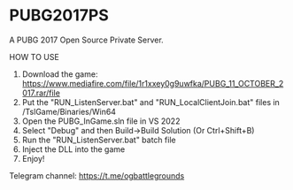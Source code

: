 # PUBG2017PS
A PUBG 2017 Open Source Private Server.

HOW TO USE
  1. Download the game: https://www.mediafire.com/file/1r1xxey0g9uwfka/PUBG_11_OCTOBER_2017.rar/file
  2. Put the "RUN_ListenServer.bat" and "RUN_LocalClientJoin.bat" files in /TslGame/Binaries/Win64
  3. Open the PUBG_InGame.sln file in VS 2022
  4. Select "Debug" and then Build->Build Solution (Or Ctrl+Shift+B)
  5. Run the "RUN_ListenServer.bat" batch file
  6. Inject the DLL into the game
  7. Enjoy!

Telegram channel: https://t.me/ogbattlegrounds
